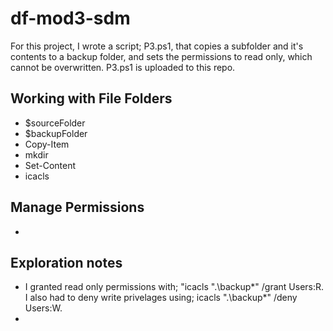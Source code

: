 # df-mod3-sdm
For this project, I wrote a script; P3.ps1, that copies a subfolder and it's contents to a backup folder, and sets the permissions to read only, which cannot be overwritten. P3.ps1 is uploaded to this repo.

## Working with File Folders
- $sourceFolder
- $backupFolder
- Copy-Item
- mkdir
- Set-Content
- icacls
## Manage Permissions
- 
## Exploration notes
- I granted read only permissions with; "icacls ".\backup\*" /grant Users:R. I also had to deny write privelages using; icacls ".\backup\*" /deny Users:W.
- 
